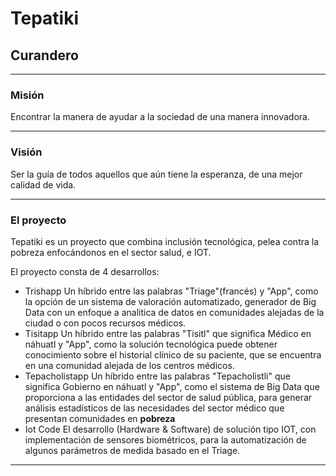 # Tepatiki 
## Curandero
***************

### Misión
Encontrar la manera de ayudar a la sociedad de una manera innovadora.

********

### Visión   

Ser la guía de todos aquellos que aún tiene la esperanza, de una mejor calidad de vida.   

********

### El proyecto
Tepatiki es un proyecto que combina inclusión tecnológica, pelea contra la pobreza enfocándonos en el sector salud,
e IOT.

El proyecto consta de 4 desarrollos:
* Trishapp
  Un híbrido entre las palabras "Triage"(francés) y "App", como la opción de un sistema de valoración automatizado, generador de Big Data
  con un enfoque a analitica de datos en comunidades alejadas de la ciudad o con pocos recursos médicos.
* Tisitapp
  Un híbrido entre las palabras "Tisitl" que significa Médico en náhuatl y "App", como la solución tecnológica puede obtener conocimiento 
  sobre el historial clínico de su paciente, que se encuentra en una comunidad alejada de los centros médicos.
* Tepacholistapp
  Un híbrido entre las palabras "Tepacholistli" que significa Gobierno en náhuatl y "App", como el sistema de Big Data que proporciona a 
  las entidades del sector de salud pública, para generar análisis estadísticos de las necesidades del sector médico que presentan comunidades
  en **pobreza**
* Iot Code
  El desarrollo (Hardware & Software) de solución tipo IOT, con implementación de sensores biométricos, para la automatización de algunos parámetros
  de medida basado en el Triage.

********


